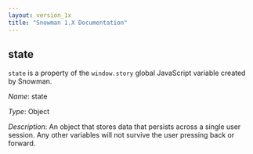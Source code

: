 ```yaml
---
layout: version_1x
title: "Snowman 1.X Documentation"
---
```


## state

`state` is a property of the `window.story` global JavaScript variable created by Snowman.

*Name*: state

*Type*: Object

*Description*: An object that stores data that persists across a single user session. Any other variables will not survive the user pressing back or forward.
